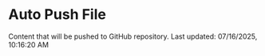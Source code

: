 # Auto Push File

Content that will be pushed to GitHub repository.
Last updated: 07/16/2025, 10:16:20 AM